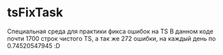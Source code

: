 # tsFixTask
Специальная среда для практики фикса ошибок на TS
В данном коде почти 1700 строк чистого TS, а так же 272 ошибки, на каждый день по  0.74520547945 :D
